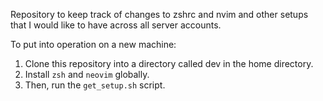 Repository to keep track of changes to zshrc and nvim and other setups
that I would like to have across all server accounts.

To put into operation on a new machine:

1. Clone this repository into a directory called dev in the home directory.
2. Install `zsh` and `neovim` globally.
3. Then, run the `get_setup.sh` script.
